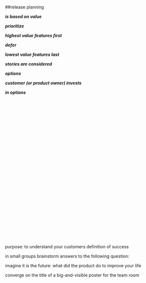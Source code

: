 <!-- .slide: data-background="resources/footer.svg" data-background-size="contain" data-background-position="bottom"  -->

##release planning

_**is based on value**_  <!-- .element: class="fragment"; style="color:maroon" -->

_**prioritize**_  <!-- .element: class="fragment"; style="color:maroon" -->

_**highest value features first**_  <!-- .element: class="fragment"; style="color:maroon" -->

_**defer**_  <!-- .element: class="fragment"; style="color:maroon" -->

_**lowest value features last**_  <!-- .element: class="fragment"; style="color:maroon" -->

_**stories are considered**_  <!-- .element: class="fragment"; style="color:maroon" -->

_**options**_  <!-- .element: class="fragment"; style="color:maroon" -->

_**customer (or product owner) invests**_  <!-- .element: class="fragment"; style="color:maroon" -->

_**in options**_  <!-- .element: class="fragment"; style="color:maroon" -->


<br/>
<br/>
<br/>
<br/>
<br/>
<br/>
<br/>
<br/>
<br/>
<br/>
<br/>
<br/>
<br/>
<br/>
<br/>
<br/>
<br/>
<br/>
<br/>
<br/>
<br/>
<br/>
<br/>
<br/>
<br/>
<br/>
<br/>
<aside class="notes">
  <p>
    purpose: to understand your customers definition of success
  </p>
  <p>
    in small groups brainstorm answers to the following question:
  </p>
  <p>
    imagine it is the future: what did the product do to improve your life
  </p>
  <p>
    converge on the title of a big-and-visible poster for the team room
  </p>
</aside>
